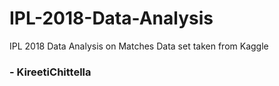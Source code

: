 # IPL-2018-Data-Analysis
IPL 2018 Data Analysis on Matches
Data set taken from Kaggle
 ###     - KireetiChittella
